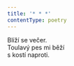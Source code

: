 ```yaml
---
title: '* * *'
contentType: poetry
---
```


<section>

Blíží se večer.  
Toulavý pes mi běží  
s kostí naproti.

</section>
